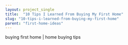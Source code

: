 ```yaml
---
layout: project_single
title:  "10 Tips I Learned From Buying My First Home"
slug: "10-tips-i-learned-from-buying-my-first-home"
parent: "first-home-ideas"
---
```

buying first home | home buying tips